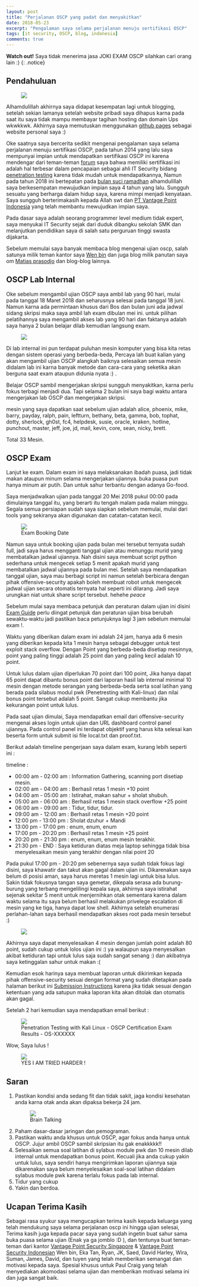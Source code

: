 ```yaml
---
layout: post
title: "Perjalanan OSCP yang padat dan menyakitkan"
date: 2018-05-23
excerpt: "Pengalaman saya selama perjalanan menuju sertifikasi OSCP"
tags: [it security, OSCP, blog, indonesia]
comments: true
---
```

**Watch out!** Saya tidak menerima jasa JOKI EXAM OSCP silahkan cari orang lain :)
{: .notice}

## Pendahuluan
<figure>
	<a href="https://kaizensecurity.files.wordpress.com/2016/05/oscp-certs.png"><img src="https://kaizensecurity.files.wordpress.com/2016/05/oscp-certs.png"></a>
</figure>

Alhamdulillah akhirnya saya didapat kesempatan lagi untuk blogging, setelah sekian lamanya setelah website pribadi saya dihapus karna pada saat itu saya tidak mampu membayar tagihan hosting dan domain Ups wkwkkwk. Akhirnya saya memutuskan menggunakan [github pages](https://pages.github.com/) sebagai website personal saya :)

Oke saatnya saya bercerita sedikit mengenai pengalaman saya selama perjalanan menuju sertifikasi OSCP, pada tahun 2014 yang lalu saya mempunyai impian untuk mendapatkan sertifikasi OSCP ini karena mendengar dari teman-teman [forum](http://www.indonesianbacktrack.or.id/forum/index.php) saya bahwa memiliki sertifikasi ini adalah hal terbesar dalam pencapaian sebagai ahli IT Security bidang [penetration testing](https://en.wikipedia.org/wiki/Penetration_test) karena tidak mudah untuk mendapatkannya, Namun pada tahun 2018 ini bertepatan pada [bulan suci ramadhan](https://en.wikipedia.org/wiki/Ramadan) alhamdulillah saya berkesempatan mewujudkan impian saya 4 tahun yang lalu. Sungguh sesuatu yang berharga dalam hidup saya, karena mimpi menjadi kenyataan. Saya sungguh berterimakasih kepada Allah swt dan [PT Vantage Point Indonesia](http://vantagepoint.co.id/) yang telah membantu mewujudkan impian saya. 

Pada dasar saya adalah seorang programmer level medium tidak expert, saya menyukai IT Security sejak dari duduk dibangku sekolah SMK dan melanjutkan pendidikan saya di salah satu perguruan tinggi swasta dijakarta. 

Sebelum memulai saya banyak membaca blog mengenai ujian oscp, salah satunya milik teman kantor saya [Wen bin](https://kongwenbin.wordpress.com/2017/02/23/officially-oscp-certified/) dan juga blog milik panutan saya om [Matias prasodjo](https://gauli.com/oscp-certification-review/) dan blog-blog lainnya.

## OSCP Lab Internal

Oke sebelum mengambil ujian OSCP saya ambil lab yang 90 hari, mulai pada tanggal 18 Maret 2018 dan seharusnya selesai pada tanggal 18 juni. Namun karna ada permintaan khusus dari Bos dan bulan juni ada jadwal sidang skripsi maka saya ambil lah exam dibulan mei ini. untuk pilihan pelatihannya saya mengambil akses lab yang 90 hari dan faktanya adalah saya hanya 2 bulan belajar dilab kemudian langsung exam.

<figure>
	<a href="https://www.offensive-security.com/wp-content/uploads/2014/12/offsec-playground-thumb-21.jpg"><img src="https://www.offensive-security.com/wp-content/uploads/2014/12/offsec-playground-thumb-21.jpg"></a>
</figure>

Di lab internal ini pun terdapat puluhan mesin komputer yang bisa kita retas dengan sistem operasi yang berbeda-beda, Percaya lah buat kalian yang akan mengambil ujian OSCP alangkah baiknya selesaikan semua mesin didalam lab ini karna banyak metode dan cara-cara yang seketika akan berguna saat exam ataupun didunia nyata :) .

Belajar OSCP sambil mengerjakan skripsi sungguh menyakitkan, karna perlu fokus terbagi menjadi dua. Tapi selama 2 bulan ini saya bagi waktu antara mengerjakan lab OSCP dan mengerjakan skripsi. 

mesin yang saya dapatkan saat sebelum ujian adalah alice, phoenix, mike, barry, payday, ralph, pain, leftturn, bethany, beta, gamma, bob, tophat, dotty, sherlock, gh0st, fc4, helpdesk, susie, oracle, kraken, hotline, punchout, master, jeff, joe, jd, mail, kevin, core, sean, nicky, brett. 

Total 33 Mesin.

## OSCP Exam

Lanjut ke exam.
Dalam exam ini saya melaksanakan ibadah puasa, jadi tidak makan ataupun minum selama mengerjakan ujiannya.
buka puasa pun hanya minum air putih. Dan untuk sahur terbantu dengan adanya Go-food. 

Saya menjadwalkan ujian pada tanggal 20 Mei 2018 pukul 00:00 pada dimulainya tanggal itu, yang berarti itu tengah malam pada malam minggu. Segala semua persiapan sudah saya siapkan sebelum memulai, mulai dari tools yang sekiranya akan digunakan dan catatan-catatan kecil.

<figure>
	<a href="/images/exam-date-full.PNG"><img src="/images/exam-date-full.PNG"></a>
	<figcaption>Exam Booking Date</figcaption>
</figure>

Namun saya untuk booking ujian pada bulan mei tersebut ternyata sudah full, jadi saya harus mengganti tanggal ujian atau menunggu murid yang membatalkan jadwal ujiannya. Nah disini saya membuat script python sederhana untuk mengecek setiap 5 menit apakah murid yang membatalkan jadwal ujiannya pada bulan mei. Setelah saya mendapatkan tanggal ujian, saya mau berbagi script ini namun setelah berbicara dengan pihak offensive-security apakah boleh membuat robot untuk mengecek jadwal ujian secara otomatis ternyata hal seperti ini dilarang. Jadi saya urungkan niat untuk share script tersebut. hehehe <i>peace</i>

Sebelum mulai saya membaca petunjuk dan peraturan dalam ujian ini disini [Exam Guide](https://support.offensive-security.com/#!oscp-exam-guide.md) perlu diingat petunjuk dan peraturan ujian bisa berubah sewaktu-waktu jadi pastikan baca petunjuknya lagi 3 jam sebelum memulai exam !.

Waktu yang diberikan dalam exam ini adalah 24 jam, hanya ada 6 mesin yang diberikan kepada kita 1 mesin hanya sebagai debugger untuk test exploit stack overflow. 
Dengan Point yang berbeda-beda disetiap mesinnya, point yang paling tinggi adalah 25 point dan yang paling kecil adalah 10 point.

Untuk lulus dalam ujian diperlukan 70 point dari 100 point, Jika hanya dapat 65 point dapat dibantu bonus point dari laporan hasil lab internal minimal 10 mesin dengan metode serangan yang berbeda-beda serta soal latihan yang berada pada silabus modul pwk (Penetresting with Kali-linux) dan nilai bonus point tersebut adalah 5 point. Sangat cukup membantu jika kekurangan point untuk lulus. 

Pada saat ujian dimulai, Saya mendapatkan email dari offensive-security mengenai akses login untuk ujian dan URL dashboard control panel ujiannya. Pada control panel ini terdapat objektif yang harus kita selesai kan beserta form untuk submit isi file local.txt dan proof.txt. 

Berikut adalah timeline pengerjaan saya dalam exam, kurang lebih seperti ini : 

timeline :
* 00:00 am - 02:00 am : Information Gathering, scanning port disetiap mesin.
* 02:00 am - 04:00 am : Berhasil retas 1 mesin +10 point
* 04:00 am - 05:00 am : Istirahat, makan sahur + sholat shubuh.
* 05:00 am - 06:00 am : Berhasil retas 1 mesin stack overflow +25 point
* 06:00 am - 09:00 am : Tidur, tidur, tidur.
* 09:00 am - 12:00 am : Berhasil retas 1 mesin +20 point 
* 12:00 pm - 13:00 pm : Sholat dzuhur + Mandi
* 13:00 pm - 17:00 pm : enum, enum, enum 
* 17:00 pm - 20:20 pm : Berhasil retas 1 mesin +25 point
* 20:20 pm - 21:30 pm : enum, enum, enum mesin terakhir.
* 21:30 pm - END      : Saya ketiduran diatas meja laptop sehingga tidak bisa menyelesaikan mesin yang terakhir dengan nilai point 20

Pada pukul 17:00 pm - 20:20 pm sebenernya saya sudah tidak fokus lagi disini, saya khawatir dan takut akan gagal dalam ujian ini. Dikarenakan saya belum di posisi aman, saya harus meretas 1 mesin lagi untuk bisa lulus. Sakin tidak fokusnya tangan saya gemetar, dikepala serasa ada burung-burung yang terbang mengelilingi kepala saya, akhirnya saya istirahat sejenak sekitar 5 menit untuk menjernihkan otak sementara karena dalam waktu selama itu saya belum berhasil melakukan privelege escalation di mesin yang ke tiga, hanya dapat low shell. Akhirnya setelah enumerasi perlahan-lahan saya berhasil mendapatkan akses root pada mesin tersebut :) 

<figure>
	<a href="https://78.media.tumblr.com/412e18b8c19a1cc75f77b0d4f672073c/tumblr_p16yf0SkWa1tsyxa7o1_500.gif"><img src="https://78.media.tumblr.com/412e18b8c19a1cc75f77b0d4f672073c/tumblr_p16yf0SkWa1tsyxa7o1_500.gif"></a>
</figure>

Akhirnya saya dapat menyelesaikan 4 mesin dengan jumlah point adalah 80 point, sudah cukup untuk lolos ujian ini :) ya walaupun saya menyesalkan akibat ketiduran tapi untuk lulus saja sudah sangat senang :) dan akibatnya saya ketinggalan sahur untuk makan :(

Kemudian esok harinya saya membuat laporan untuk dikirimkan kepada pihak offensive-security sesuai dengan format yang sudah ditetapkan pada halaman berikut ini [Submission Instructions](https://support.offensive-security.com/#!oscp-exam-guide.md) karena jika tidak sesuai dengan ketentuan yang ada satupun maka laporan kita akan ditolak dan otomatis akan gagal. 

Setelah 2 hari kemudian saya mendapatkan email berikut : 

<figure>
	<a href="/images/oscp-exam-result.PNG"><img src="/images/oscp-exam-result.PNG"></a>
	<figcaption>Penetration Testing with Kali Linux - OSCP Certification Exam Results - OS-XXXXXX</figcaption>
</figure>

Wow, Saya lulus !

<figure>
	<a href="https://lh3.googleusercontent.com/CBMuZb8_mEFh46IQM2UGM2Pu-AlPkGJECx1QLphn0bQ=w688-h264-no"><img src="https://lh3.googleusercontent.com/CBMuZb8_mEFh46IQM2UGM2Pu-AlPkGJECx1QLphn0bQ=w688-h264-no"></a>
	<figcaption>YES I AM TRIED HARDER !</figcaption>
</figure>

## Saran
1. Pastikan kondisi anda sedang fit dan tidak sakit, jaga kondisi kesehatan anda karna otak anda akan dipaksa bekerja 24 jam.
	<figure>
		<a href="/images/oscp-brain-talking.jpg"><img src="/images/oscp-brain-talking.jpg"></a>
		<figcaption>Brain Talking</figcaption>
	</figure>
2. Paham dasar-dasar jaringan dan pemograman.
3. Pastikan waktu anda khusus untuk OSCP, agar fokus anda hanya untuk OSCP. Jujur ambil OSCP sambil skripsian itu gak enakkkkk!! 
4. Selesaikan semua soal latihan di sylabus module pwk dan 10 mesin dilab internal untuk mendapatkan bonus point. Kecuali jika anda cukup yakin untuk lulus, saya sendiri hanya mengirimkan laporan ujiannya saja dikarenakan saya belum menyelesaikan soal-soal latihan didalam sylabus module pwk karena terlalu fokus pada lab internal.
5. Tidur yang cukup
6. Yakin dan berdoa.

## Ucapan Terima Kasih
Sebagai rasa syukur saya mengucapkan terima kasih kepada keluarga yang telah mendukung saya selama perjalanan oscp ini hingga ujian selesai, Terima kasih juga kepada pacar saya yang sudah ingetin buat sahur sama buka puasa selama ujian (Enak ya ga jomblo :D ), dan tentunya buat teman-teman dari kantor [Vantage Point Security Singapore](http://vantagepoint.sg/) & [Vantage Point Security Indonesian](http://vantagepoint.co.id/) Wen bin, Eka Tan, Ryan, JK, Saed, David Harley, Wira, Suman, James, David, dan tuyen yang telah memberikan semangat dan motivasi kepada saya. Spesial khusus untuk Paul Craig yang telah menyediakan akomodasi selama ujian dan memberikan motivasi selama ini dan juga sangat baik. 